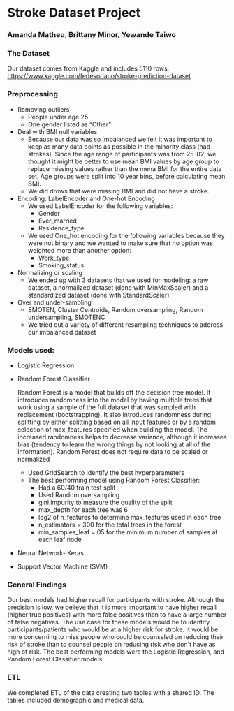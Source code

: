 # Stroke Dataset Project 
### Amanda Matheu, Brittany Minor, Yewande Taiwo

### The Dataset
Our dataset comes from Kaggle and includes 5110 rows.
https://www.kaggle.com/fedesoriano/stroke-prediction-dataset

### Preprocessing
- Removing outliers
  - People under age 25
  - One gender listed as “Other”
- Deal with BMI null variables
  - Because our data was so imbalanced we felt it was important to keep as many data points as possible in the minority class (had strokes). Since the age range of participants was from 25-82, we thought it might be better to use mean BMI values by age group to replace missing values rather than the mena BMI for the entire data set. Age groups were split into 10 year bins, before calculating mean BMI.
  - We did drows that were missing BMI and did not have a stroke.
- Encoding: LabelEncoder and One-hot Encoding
  - We used LabelEncoder for the following variables:
    - Gender
    - Ever_married
    - Residence_type
  - We used One_hot encoding for the following variables because they were not binary and we wanted to make sure that no option was weighted more than another option:
    - Work_type
    - Smoking_status
- Normalizing or scaling
  - We ended up with 3 datasets that we used for modeling: a raw dataset, a normalized dataset (done with MinMaxScaler) and a standardized dataset (done with StandardScaler)
- Over and under-sampling
  - SMOTEN, Cluster Centroids, Random oversampling, Random undersampling, SMOTENC 
  - We tried out a variety of different resampling techniques to address our imbalanced dataset

### Models used: 
- Logistic Regression
- Random Forest Classifier

  Random Forest is a model that builds off the decision tree model. It introduces randomness into the model by having multiple trees that work using a sample of the full dataset that was sampled with replacement (bootstrapping). It also introduces randomness during splitting by either splitting based on all input features or by a random selection of max_features specified when building the model. The increased randomness helps to decrease variance, although it increases bias (tendency to learn the wrong things by not looking at all of the information). Random Forest does not require data to be scaled or normalized
  - Used GridSearch to identify the best hyperparameters
  - The best performing model using Random Forest Classifier:
    - Had a 60/40 train test split
    - Used Random oversampling
    - gini impurity to measure the quality of the split
    - max_depth for each tree was 6
    - log2 of n_features to determine max_features used in each tree
    - n_estimators = 300 for the total trees in the forest
    - min_samples_leaf =.05 for the minimum number of samples at each leaf node

- Neural Network- Keras
- Support Vector Machine (SVM) 

### General Findings
Our best models had higher recall for participants with stroke. Although the precision is low, we believe that it is more important to have higher recall (higher true positives) with more false positives than to have a large number of false negatives. The use case for these models would be to identify participants/patients who would be at a higher risk for stroke. It would be more concerning to miss people who could be counseled on reducing their risk of stroke than to counsel people on reducing risk who don't have as high of risk.
The best performing models were the Logistic Regression, and Random Forest Classifier models.
### ETL 
We completed ETL of the data creating two tables with a shared ID. The tables included demographic and medical data.